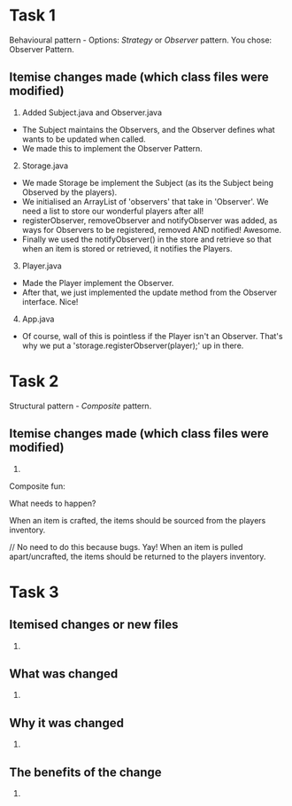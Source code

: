 # Task 1
Behavioural pattern - Options: *Strategy* or *Observer* pattern.
You chose: Observer Pattern.

## Itemise changes made (which class files were modified)

1. Added Subject.java and Observer.java
- The Subject maintains the Observers, and the Observer defines what wants to be updated when called.
- We made this to implement the Observer Pattern.

2. Storage.java
- We made Storage be implement the Subject (as its the Subject being Observed by the players).
- We initialised an ArrayList of 'observers' that take in 'Observer'. We need a list to store our wonderful players after all!
- registerObserver, removeObserver and notifyObserver was added, as ways for Observers to be registered, removed AND notified! Awesome.
- Finally we used the notifyObserver() in the store and retrieve so that when an item is stored or retrieved, it notifies the Players.

3. Player.java
- Made the Player implement the Observer.
- After that, we just implemented the update method from the Observer interface. Nice!

4. App.java
- Of course, wall of this is pointless if the Player isn't an Observer. That's why we put a 'storage.registerObserver(player);' up in there.


# Task 2
Structural pattern - *Composite* pattern.

## Itemise changes made (which class files were modified)

1. 






Composite fun:

What needs to happen?

When an item is crafted, the items should be sourced from the players inventory.


// No need to do this because bugs. Yay!
When an item is pulled apart/uncrafted, the items should be returned to the players inventory.





# Task 3

## Itemised changes or new files
1. 

## What was changed
1. 

## Why it was changed
1. 

## The benefits of the change
1. 